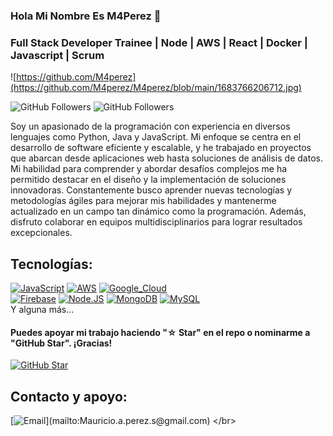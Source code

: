 ### Hola Mi Nombre Es M4Perez 👋
### Full Stack Developer Trainee | Node | AWS | React | Docker | Javascript | Scrum
![https://github.com/M4perez](https://github.com/M4perez/M4perez/blob/main/1683766206712.jpg)

![GitHub Followers](https://img.shields.io/github/followers/M4perez?style=social)
![GitHub Followers](https://img.shields.io/github/stars/M4perez?style=social)

Soy un apasionado de la programación con experiencia en diversos lenguajes como Python, Java y JavaScript. Mi enfoque se centra en el desarrollo de software eficiente y escalable, y he trabajado en proyectos que abarcan desde aplicaciones web hasta soluciones de análisis de datos. Mi habilidad para comprender y abordar desafíos complejos me ha permitido destacar en el diseño y la implementación de soluciones innovadoras. Constantemente busco aprender nuevas tecnologías y metodologías ágiles para mejorar mis habilidades y mantenerme actualizado en un campo tan dinámico como la programación. Además, disfruto colaborar en equipos multidisciplinarios para lograr resultados excepcionales.


## Tecnologías:
[![JavaScript](https://img.shields.io/badge/JavaScript-F7DF1E?style=for-the-badge&logo=javascript&logoColor=white&labelColor=101010)]()
[![AWS](https://img.shields.io/badge/AWS-232F3E?style=for-the-badge&logo=amazon-aws&logoColor=white&labelColor=101010)]()
[![Google_Cloud](https://img.shields.io/badge/Google_Cloud-4285F4?style=for-the-badge&logo=googlecloud&logoColor=white&labelColor=101010)]()
</br>
[![Firebase](https://img.shields.io/badge/Firebase-FFCA28?style=for-the-badge&logo=firebase&logoColor=white&labelColor=101010)]()
[![Node.JS](https://img.shields.io/badge/Node.JS-339933?style=for-the-badge&logo=node.js&logoColor=white&labelColor=101010)]()
[![MongoDB](https://img.shields.io/badge/MongoDB-47A248?style=for-the-badge&logo=mongodb&logoColor=white&labelColor=101010)]()
[![MySQL](https://img.shields.io/badge/MySQL-4479A1?style=for-the-badge&logo=mysql&logoColor=white&labelColor=101010)]()
</br>
Y alguna más...

#### Puedes apoyar mi trabajo haciendo "☆ Star" en el repo o nominarme a "GitHub Star". ¡Gracias!

[![GitHub Star](https://img.shields.io/badge/GitHub-Nominar_a_star-yellow?style=for-the-badge&logo=github&logoColor=white&labelColor=101010)](https://stars.github.com/nominate/)


## Contacto y apoyo:


[![Email](https://img.shields.io/badge/mauricio.a.perez.s@gmail.com-email_personal_(respuesta_lenta)-D14836?style=for-the-badge&logo=gmail&logoColor=white&labelColor=101010)](mailto:Mauricio.a.perez.s@gmail.com)
</br>

